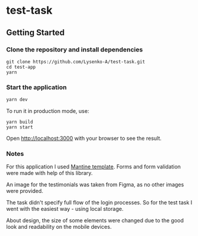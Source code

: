 # test-task

## Getting Started

### Clone the repository and install dependencies

```
git clone https://github.com/Lysenko-A/test-task.git
cd test-app
yarn
```

### Start the application

```bash
yarn dev
```

To run it in production mode, use:

```
yarn build
yarn start
```

Open [http://localhost:3000](http://localhost:3000) with your browser to see the result.

### Notes

For this application I used [Mantine template](https://mantine.dev/guides/next/).
Forms and form validation were made with help of this library.

An image for the testimonials was taken from Figma, as no other images were provided.

The task didn't specify full flow of the login processes. So for the test task I went with the easiest way - using local storage.

About design, the size of some elements were changed due to the good look and readability on the mobile devices.

